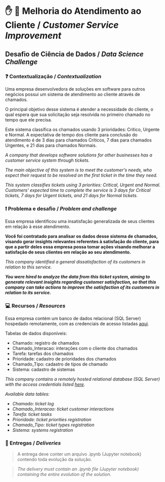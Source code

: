 # :raised_hand: :raising_hand: Melhoria do Atendimento ao Cliente / *Customer Service Improvement*


## Desafio de Ciência de Dados / *Data Science Challenge*


### :question: Contextualização / *Contextualization*

Uma empresa desenvolvedora de soluções em software para outros negócios possui um sistema de atendimento ao cliente através de chamados.

O principal objetivo desse sistema é atender a necessidade do cliente, o qual espera que sua solicitação seja resolvida no primeiro chamado no tempo que ele precisa.

Este sistema classifica os chamados usando 3 prioridades: Crítico, Urgente e Normal. A expectativa de tempo dos cliente para conclusão do atendimento é de 3 dias para chamados Críticos, 7 dias para chamados Urgentes, e 21 dias para chamados Normais.

*A company that develops software solutions for other businesses has a customer service system through tickets.*

*The main objective of this system is to meet the customer's needs, who expect their request to be resolved on the first ticket in the time they need.*

*This system classifies tickets using 3 priorities: Critical, Urgent and Normal. Customers' expected time to complete the service is 3 days for Critical tickets, 7 days for Urgent tickets, and 21 days for Normal tickets.*


### :exclamation: Problema e desafio / *Problem and challenge*

Essa empresa identificou uma insatisfação generalizada de seus clientes em relação à esse atendimento.

**Você foi contratado para analisar os dados desse sistema de chamados, visando gerar insights relevantes referentes à satisfação do cliente, para que a partir deles essa empresa possa tomar ações visando melhorar a satisfação de seus clientes em relação ao seu atendimento.**

*This company identified a general dissatisfaction of its customers in relation to this service.*

***You were hired to analyze the data from this ticket system, aiming to generate relevant insights regarding customer satisfaction, so that this company can take actions to improve the satisfaction of its customers in relation to its service.***


### :computer: Recursos / *Resources*

Essa empresa contém um banco de dados relacional (SQL Server) hospedado remotamente, com as credenciais de acesso listadas [aqui](db_access.txt).

Tabelas de dados disponíveis:
- Chamado: registro de chamados
- Chamado_Interacao: interações com o cliente dos chamados
- Tarefa: tarefas dos chamados
- Prioridade: cadastro de prioridades dos chamados
- Chamado_Tipo: cadastro de tipos de chamado
- Sistema: cadastro de sistemas

*This company contains a remotely hosted relational database (SQL Server) with the access credentials listed [here](db_access.txt).*

*Available data tables:*
- *Chamado: ticket log*
- *Chamado_Interacao: ticket customer interactions*
- *Tarefa: ticket tasks*
- *Prioridade: ticket priorities registration*
- *Chamado_Tipo: ticket types registration*
- *Sistema: systems registration*


### :rocket: Entregas / *Deliveries*

> A entrega deve conter um arquivo .ipynb (Jupyter notebook) contendo toda evolução da solução.

> *The delivery must contain an .ipynb file (Jupyter notebook) containing the entire evolution of the solution.*
